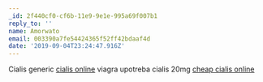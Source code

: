 ```yaml
---
_id: 2f440cf0-cf6b-11e9-9e1e-995a69f007b1
reply_to: ''
name: Amorwato
email: 003390a7fe54424365f52ff42bdaaf4d
date: '2019-09-04T23:24:47.916Z'
---
```

Cialis generic <a href="http://cialischmrx.com/#">cialis online</a> viagra upotreba cialis 20mg <a href="http://cialisdbrx.com/#">cheap cialis online</a>
